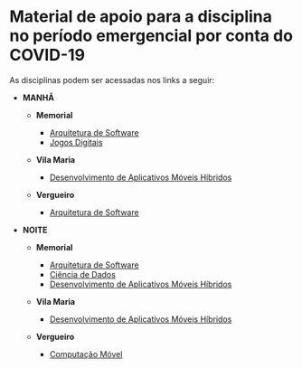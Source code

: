# Material de apoio para a disciplina no período emergencial por conta do COVID-19

As disciplinas podem ser acessadas nos links a seguir:
* **MANHÃ**
  + **Memorial**
    + [Arquitetura de Software](https://github.com/EdsonMSouza/arquitetura_de_software_memorial_manha)
    + [Jogos Digitais](https://github.com/EdsonMSouza/jogos_digitais_memorial_manha)
    
  + **Vila Maria**
    + [Desenvolvimento de Aplicativos Móveis Híbridos](https://github.com/EdsonMSouza/mobile_vila_maria_manha)
  + **Vergueiro**
    + [Arquitetura de Software](https://github.com/EdsonMSouza/arquitetura_de_software_vergueiro_manha)
  
* **NOITE**
  + **Memorial**
    + [Arquitetura de Software](https://github.com/EdsonMSouza/arquitetura_de_software_memorial_noite)
    + [Ciência de Dados](https://github.com/EdsonMSouza/ciencia_de_dados_memorial_noite)
    + [Desenvolvimento de Aplicativos Móveis Híbridos](https://github.com/EdsonMSouza/mobile_memorial_noite)
    
  + **Vila Maria**
    + [Desenvolvimento de Aplicativos Móveis Híbridos](https://github.com/EdsonMSouza/mobile_vila_maria_noite)
    
  + **Vergueiro**
    + [Computação Móvel](https://github.com/EdsonMSouza/mobile_vergueiro_noite)
  
  
  

